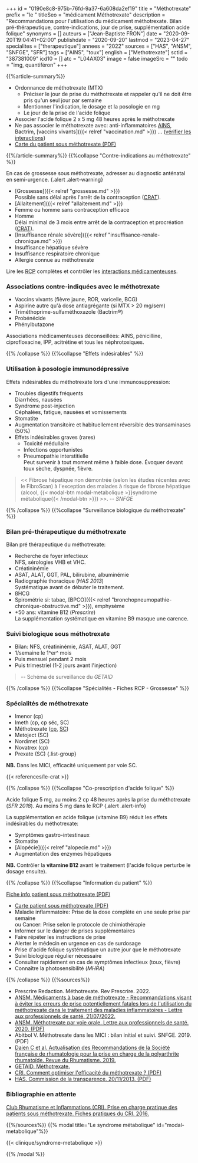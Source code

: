 +++
id = "0190e8c8-975b-76fd-9a37-6a608da2ef19"
title = "Méthotrexate"
prefix = "le "
titleSeo = "médicament Méthotrexate"
description = "Recommandations pour l'utilisation du médicament méthotrexate. Bilan pré-thérapeutique, contre-indications, jour de prise, supplémentation acide folique"
synonyms = []
auteurs = ["Jean-Baptiste FRON"]
date = "2020-09-20T19:04:41+02:00"
publishdate = "2020-09-20"
lastmod = "2023-04-27"
specialites = ["therapeutique"]
annees = "2022"
sources = ["HAS", "ANSM", "SNFGE", "SFR"]
tags = ["AINS", "toux"]
english = ["Methotrexate"]
sctid = "387381009"
icd10 = []
atc = "L04AX03"
image = false
imageSrc = ""
todo = "img, quantiféron"
+++

{{%article-summary%}}

- Ordonnance de méthotrexate (MTX)
  - Préciser le jour de prise du méthotrexate et rappeler qu'il ne doit être pris qu'un seul jour par semaine
  - Mentionner l'indication, le dosage et la posologie en mg
  - Le jour de la prise de l'acide folique
- Associer l'acide folique 2 x 5 mg 48 heures après le méthotrexate
- Ne pas associer le méthotrexate avec: anti-inflammatoires [AINS](/tags/ains/), Bactrim, [vaccins vivants]({{< relref "vaccination.md" >}}) ... ([vérifier les interactions](https://www.drugs.com/interaction/list/?drug_list=1590-0))
- [Carte du patient sous méthotrexate (PDF)](https://ansm.sante.fr/uploads/2022/04/28/methotrexate-per-os-carte-patient-version-1-2021-03.pdf)

{{%/article-summary%}}
{{%collapse "Contre-indications au méthotrexate" %}}

En cas de grossesse sous méthotrexate, adresser au diagnostic anténatal en semi-urgence.
{.alert .alert-warning}

- [Grossesse]({{< relref "grossesse.md" >}})  
  Possible sans délai après l'arrêt de la contraception ([CRAT](https://www.lecrat.fr/3331/)).
- [Allaitement]({{< relref "allaitement.md" >}})
- Femme ou homme sans contraception efficace
- Homme  
  Délai minimal de 3 mois entre arrêt de la contraception et procréation ([CRAT](https://www.lecrat.fr/10800/)).
- [Insuffisance rénale sévère]({{< relref "insuffisance-renale-chronique.md" >}})
- Insuffisance hépatique sévère
- Insuffisance respiratoire chronique
- Allergie connue au méthotrexate

Lire les [RCP](https://base-donnees-publique.medicaments.gouv.fr/affichageDoc.php?specid=61495968&typedoc=R) complètes et contrôler les [interactions médicamenteuses](https://www.drugs.com/interaction/list/?drug_list=1590-0).

### Associations contre-indiquées avec le méthotrexate

- Vaccins vivants (fièvre jaune, ROR, varicelle, BCG)
- Aspirine autre qu'à dose antiagrégante (si MTX > 20 mg/sem)
- Triméthoprime-sulfaméthoxazole (Bactrim®)
- Probénécide
- Phénylbutazone

Associations médicamenteuses déconseillées: AINS, pénicilline, ciprofloxacine, IPP, acitrétine et tous les néphrotoxiques.

{{% /collapse %}}
{{%collapse "Effets indésirables" %}}

### Utilisation à posologie immunodépressive

Effets indésirables du méthotrexate lors d'une immunosuppression:

- Troubles digestifs fréquents  
  Diarrhées, nausées
- Syndrome post-injection  
  Céphalées, fatigue, nausées et vomissements
- Stomatite
- Augmentation transitoire et habituellement réversible des transaminases (50%)
- Effets indésirables graves (rares)
  - Toxicité médullaire
  - Infections opportunistes
  - Pneumopathie interstitielle  
    Peut survenir à tout moment même à faible dose. Évoquer devant toux sèche, dyspnée, fièvre.

> << Fibrose hépatique non démontrée (selon les études récentes avec le FibroScan) à l'exception des malades à risque de fibrose hépatique (alcool, {{< modal-btn modal-metabolique >}}syndrome métabolique{{< /modal-btn >}}) >>. -- *SNFGE*

{{% /collapse %}}
{{%collapse "Surveillance biologique du méthotrexate" %}}

### Bilan pré-thérapeutique du méthotrexate

Bilan pré thérapeutique du méthotrexate:

- Recherche de foyer infectieux  
  NFS, sérologies VHB et VHC.
- Créatininémie
- ASAT, ALAT, GGT, PAL, bilirubine, albuminémie
- Radiographie thoracique (*HAS 2013*)  
  Systématique avant de débuter le traitement.
- ßHCG
- Spirométrie si: tabac, [BPCO]({{< relref "bronchopneumopathie-chronique-obstructive.md" >}}), emphysème
- +50 ans: vitamine B12 (*Prescrire*)  
  La supplémentation systématique en vitamine B9 masque une carence.

### Suivi biologique sous méthotrexate

- Bilan: NFS, créatininémie, ASAT, ALAT, GGT
- 1/semaine le 1^er^ mois
- Puis mensuel pendant 2 mois
- Puis trimestriel (1-2 jours avant l'injection)

> -- Schéma de surveillance du *GETAID*

{{% /collapse %}}
{{%collapse "Spécialités - Fiches RCP - Grossesse" %}}

### Spécialités de méthotrexate

- Imenor (cp)
- Imeth (cp, cp séc, SC)
- Méthotrexate ([cp](https://base-donnees-publique.medicaments.gouv.fr/affichageDoc.php?specid=60390455&typedoc=R), [SC](https://base-donnees-publique.medicaments.gouv.fr/affichageDoc.php?specid=65917662&typedoc=R))
- Metoject (SC)
- Nordimet (SC)
- Novatrex (cp)
- Prexate (SC)
{.list-group}

**NB.** Dans les MICI, efficacité uniquement par voie SC.

{{< references/le-crat >}}

{{% /collapse %}}
{{%collapse "Co-prescription d'acide folique" %}}

Acide folique 5 mg, au moins 2 cp 48 heures après la prise du méthotrexate (*SFR 2018*). Au moins 5 mg dans le RCP
{.alert .alert-info}

La supplémentation en acide folique (vitamine B9) réduit les effets indésirables du méthotrexate:

- Symptômes gastro-intestinaux
- Stomatite
- [Alopécie]({{< relref "alopecie.md" >}})
- Augmentation  des enzymes hépatiques

**NB.** Contrôler la **vitamine B12** avant le traitement (l'acide folique perturbe le dosage ensuite).

{{% /collapse %}}
{{%collapse "Information du patient" %}}

[Fiche info patient sous méthotrexate (PDF)](https://pharmacie.hug.ch/infomedic/utilismedic/metho_infopat.pdf)

- [Carte patient sous méthotrexate (PDF)](https://ansm.sante.fr/uploads/2022/04/28/methotrexate-per-os-carte-patient-version-1-2021-03.pdf)
- Maladie inflammatoire: Prise de la dose complète en une seule prise par semaine  
  ou Cancer: Prise selon le protocole de chimiothérapie
- Informer sur le danger de prises supplémentaires
- Faire répéter les instructions de prise
- Alerter le médecin en urgence en cas de surdosage
- Prise d'acide folique systématique un autre jour que le méthotrexate
- Suivi biologique régulier nécessaire
- Consulter rapidement en cas de symptômes infectieux (toux, fièvre)
- Connaître la photosensibilité (*MHRA*)

{{% /collapse %}}
{{%sources%}}

- Prescrire Redaction. Méthotrexate. Rev Prescrire. 2022.
- [ANSM. Médicaments à base de méthotrexate - Recommandations visant à éviter les erreurs de prise potentiellement fatales lors de l'utilisation du méthotrexate dans le traitement des maladies inflammatoires - Lettre aux professionnels de santé. 21/07/2022.](https://www.ansm.sante.fr/S-informer/Informations-de-securite-Lettres-aux-professionnels-de-sante/Medicaments-a-base-de-methotrexate-Recommandations-visant-a-eviter-les-erreurs-de-prise-potentiellement-fatales-lors-de-l-utilisation-du-methotrexate-dans-le-traitement-des-maladies-inflammatoires-Lettre-aux-professionnels-de-sante)
- [ANSM. Méthotrexate par voie orale. Lettre aux professionnels de santé. 2020. (PDF)](https://ansm.sante.fr/uploads/2021/04/07/20200409-dhpc-methotrexate.pdf)
- Abitbol V. Méthotrexate dans les MICI : bilan initial et suivi. SNFGE. 2019. (PDF)
- [Daien C et al. Actualisation des Recommandations de la Société française de rhumatologie pour la prise en charge de la polyarthrite rhumatoïde. Revue du Rhumatisme. 2019.](https://www.sciencedirect.com/science/article/pii/S1169833018301522)
- [GETAID. Méthotrexate.](https://www.getaid.org/fiches-medicament/le-methotrexate-ledertrexate-methotrexate-metoject-nordimet-novatrex)
- [CRI. Comment optimiser l'efficacité du méthotrexate ? (PDF)](http://www.cri-net.com/ckfinder/userfiles/files/fiches-pratiques/MTX-Dec2016/MTX_02.pdf)
- [HAS. Commission de la transparence. 20/11/2013. (PDF)](https://www.has-sante.fr/upload/docs/evamed/CT-12801_NOVATREX_PIS_RI_Avis1_CT12801.pdf)

### Bibliographie en attente

[Club Rhumatisme et Inflammations (CRI).  Prise en charge pratique des patients sous méthotrexate. Fiches pratiques du CRI. 2016.](https://cri-net.com/fiches-du-cri/dernieres-mises-a-jour/fiches-pratiques-mtx)

{{%/sources%}}
{{% modal title="Le syndrome métabolique" id="modal-metabolique"%}}

{{< clinique/syndrome-metabolique >}}

{{% /modal %}}
